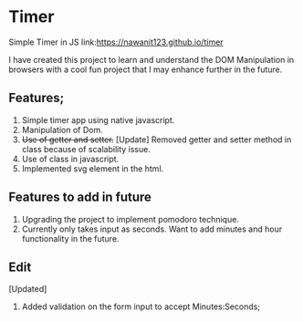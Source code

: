 # Timer
Simple Timer in JS
link:https://nawanit123.github.io/timer

I have created this project to learn and understand the DOM Manipulation in browsers with a cool fun project that I may enhance further   in the future.

## Features;
  1. Simple timer app using native javascript.
  2. Manipulation of Dom.
  3. ~~Use of getter and setter.~~ [Update] Removed getter and setter method in class because of scalability issue.
  4. Use of class in javascript.
  5. Implemented svg element in the html.


## Features to add in future
  1. Upgrading the project to implement pomodoro technique.
  2. Currently only takes input as seconds. Want to add minutes and hour functionality in the future.

## Edit
 [Updated]
 1. Added validation on the form input to accept Minutes:Seconds;
  
 
  
